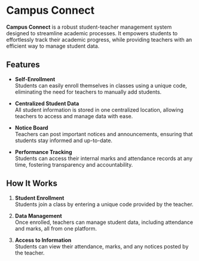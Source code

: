 # Campus Connect

**Campus Connect** is a robust student-teacher management system designed to streamline academic processes. It empowers students to effortlessly track their academic progress, while providing teachers with an efficient way to manage student data.

## Features

- **Self-Enrollment**  
  Students can easily enroll themselves in classes using a unique code, eliminating the need for teachers to manually add students.

- **Centralized Student Data**  
  All student information is stored in one centralized location, allowing teachers to access and manage data with ease.

- **Notice Board**  
  Teachers can post important notices and announcements, ensuring that students stay informed and up-to-date.

- **Performance Tracking**  
  Students can access their internal marks and attendance records at any time, fostering transparency and accountability.

## How It Works

1. **Student Enrollment**  
   Students join a class by entering a unique code provided by the teacher.
  
2. **Data Management**  
   Once enrolled, teachers can manage student data, including attendance and marks, all from one platform.

3. **Access to Information**  
   Students can view their attendance, marks, and any notices posted by the teacher.

